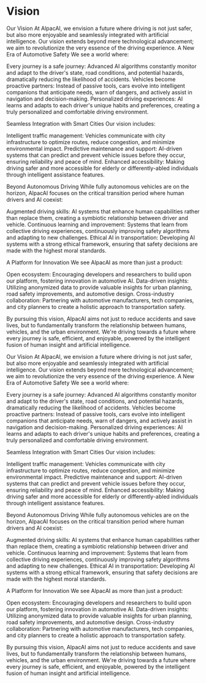 # Vision

Our Vision At AlpacAI, we envision a future where driving is not just safer, but also more enjoyable and seamlessly integrated with artificial intelligence. Our vision extends beyond mere technological advancement; we aim to revolutionize the very essence of the driving experience. A New Era of Automotive Safety We see a world where:

Every journey is a safe journey: Advanced AI algorithms constantly monitor and adapt to the driver's state, road conditions, and potential hazards, dramatically reducing the likelihood of accidents. Vehicles become proactive partners: Instead of passive tools, cars evolve into intelligent companions that anticipate needs, warn of dangers, and actively assist in navigation and decision-making. Personalized driving experiences: AI learns and adapts to each driver's unique habits and preferences, creating a truly personalized and comfortable driving environment.

Seamless Integration with Smart Cities Our vision includes:

Intelligent traffic management: Vehicles communicate with city infrastructure to optimize routes, reduce congestion, and minimize environmental impact. Predictive maintenance and support: AI-driven systems that can predict and prevent vehicle issues before they occur, ensuring reliability and peace of mind. Enhanced accessibility: Making driving safer and more accessible for elderly or differently-abled individuals through intelligent assistance features.

Beyond Autonomous Driving While fully autonomous vehicles are on the horizon, AlpacAI focuses on the critical transition period where human drivers and AI coexist:

Augmented driving skills: AI systems that enhance human capabilities rather than replace them, creating a symbiotic relationship between driver and vehicle. Continuous learning and improvement: Systems that learn from collective driving experiences, continuously improving safety algorithms and adapting to new challenges. Ethical AI in transportation: Developing AI systems with a strong ethical framework, ensuring that safety decisions are made with the highest moral standards.

A Platform for Innovation We see AlpacAI as more than just a product:

Open ecosystem: Encouraging developers and researchers to build upon our platform, fostering innovation in automotive AI. Data-driven insights: Utilizing anonymized data to provide valuable insights for urban planning, road safety improvements, and automotive design. Cross-industry collaboration: Partnering with automotive manufacturers, tech companies, and city planners to create a holistic approach to transportation safety.

By pursuing this vision, AlpacAI aims not just to reduce accidents and save lives, but to fundamentally transform the relationship between humans, vehicles, and the urban environment. We're driving towards a future where every journey is safe, efficient, and enjoyable, powered by the intelligent fusion of human insight and artificial intelligence.

Our Vision At AlpacAI, we envision a future where driving is not just safer, but also more enjoyable and seamlessly integrated with artificial intelligence. Our vision extends beyond mere technological advancement; we aim to revolutionize the very essence of the driving experience. A New Era of Automotive Safety We see a world where:

Every journey is a safe journey: Advanced AI algorithms constantly monitor and adapt to the driver's state, road conditions, and potential hazards, dramatically reducing the likelihood of accidents. Vehicles become proactive partners: Instead of passive tools, cars evolve into intelligent companions that anticipate needs, warn of dangers, and actively assist in navigation and decision-making. Personalized driving experiences: AI learns and adapts to each driver's unique habits and preferences, creating a truly personalized and comfortable driving environment.

Seamless Integration with Smart Cities Our vision includes:

Intelligent traffic management: Vehicles communicate with city infrastructure to optimize routes, reduce congestion, and minimize environmental impact. Predictive maintenance and support: AI-driven systems that can predict and prevent vehicle issues before they occur, ensuring reliability and peace of mind. Enhanced accessibility: Making driving safer and more accessible for elderly or differently-abled individuals through intelligent assistance features.

Beyond Autonomous Driving While fully autonomous vehicles are on the horizon, AlpacAI focuses on the critical transition period where human drivers and AI coexist:

Augmented driving skills: AI systems that enhance human capabilities rather than replace them, creating a symbiotic relationship between driver and vehicle. Continuous learning and improvement: Systems that learn from collective driving experiences, continuously improving safety algorithms and adapting to new challenges. Ethical AI in transportation: Developing AI systems with a strong ethical framework, ensuring that safety decisions are made with the highest moral standards.

A Platform for Innovation We see AlpacAI as more than just a product:

Open ecosystem: Encouraging developers and researchers to build upon our platform, fostering innovation in automotive AI. Data-driven insights: Utilizing anonymized data to provide valuable insights for urban planning, road safety improvements, and automotive design. Cross-industry collaboration: Partnering with automotive manufacturers, tech companies, and city planners to create a holistic approach to transportation safety.

By pursuing this vision, AlpacAI aims not just to reduce accidents and save lives, but to fundamentally transform the relationship between humans, vehicles, and the urban environment. We're driving towards a future where every journey is safe, efficient, and enjoyable, powered by the intelligent fusion of human insight and artificial intelligence.